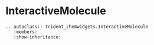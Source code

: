 # InteractiveMolecule

```{eval-rst}
.. autoclass:: trident_chemwidgets.InteractiveMolecule
   :members:
   :show-inheritance:
```
